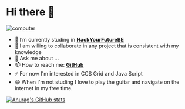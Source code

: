# Hi there 👋 
<a><img src="https://media.giphy.com/media/LqMn3zJKoi93O/giphy.gif" alt="computer"></a>
- 🌱 I’m currently studing in [**HackYourFutureBE**](https://hackyourfuture.be/)
- 👯 I am willing to collaborate in any project that is consistent with my knowledge
- 💬 Ask me about ...
- 📫 How to reach me: [**GitHub**](https://www.github.com/perezrei)
- ⚡ For now I'm interested in CCS Grid and Java Script
- 😄 When I'm not studing I love to play the guitar and navigate on the internet in my free time.

[![Anurag's GitHub stats](https://github-readme-stats.vercel.app/api?username=perezrei)](https://github.com/anuraghazra/github-readme-stats)
